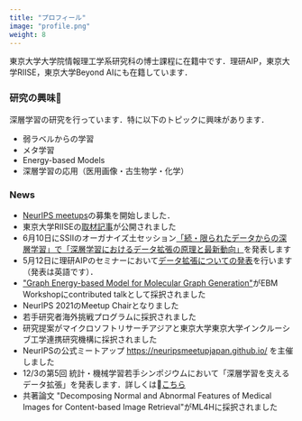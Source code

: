 ```yaml
---
title: "プロフィール"
image: "profile.png"
weight: 8
---
```


東京大学大学院情報理工学系研究科の博士課程に在籍中です．理研AIP，東京大学RIISE，東京大学Beyond AIにも在籍しています．

### 研究の興味

深層学習の研究を行っています．特に以下のトピックに興味があります．

* 弱ラベルからの学習
* メタ学習
* Energy-based Models
* 深層学習の応用（医用画像・古生物学・化学）

### News

* [NeurIPS meetups](https://neurips.cc/Conferences/2021/CallForMeetups)の募集を開始しました．
* 東京大学RIISEの[取材記事](https://www.riise.u-tokyo.ac.jp/news-vxe-interview-hataya/)が公開されました
* 6月10日にSSIIのオーガナイズ土セッション[「続・限られたデータからの深層学習」で「深層学習におけるデータ拡張の原理と最新動向」](https://confit.atlas.jp/guide/event/ssii2021/subject/OS2-03/category?cryptoId=)を発表します
* 5月12日に理研AIPのセミナーにおいて[データ拡張についての発表](https://c5dc59ed978213830355fc8978.doorkeeper.jp/events/115877)を行います（発表は英語です）．
* ["Graph Energy-based Model for Molecular Graph Generation"](https://openreview.net/forum?id=I2AD-xWJ2-J)がEBM Workshopにcontributed talkとして採択されました
* NeurIPS 2021のMeetup Chairとなりました
* 若手研究者海外挑戦プログラムに採択されました
* 研究提案がマイクロソフトリサーチアジアと東京大学東京大学インクルーシブ工学連携研究機構に採択されました
* NeurIPSの公式ミートアップ https://neuripsmeetupjapan.github.io/ を主催しました
* 12/3の第5回 統計・機械学習若手シンポジウムにおいて「深層学習を支えるデータ拡張」を発表します．詳しくは[こちら](https://sites.google.com/view/statsmlsymposium20/)
* 共著論文 "Decomposing Normal and Abnormal Features of Medical Images for Content-based Image Retrieval"がML4Hに採択されました